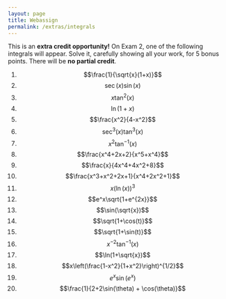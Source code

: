 ```yaml
---
layout: page
title: Webassign
permalink: /extras/integrals
---
```


This is an **extra credit opportunity!**
On Exam 2, one of the following integrals will appear.
Solve it, carefully showing all your work, for 5 bonus points.
There will be **no partial credit**.

1.  $$\frac{1}{\sqrt{x}(1+x)}$$
2.  $$\sec(x)\sin(x)$$
3.  $$x\tan^2(x)$$
4.  $$\ln(1+x)$$
5.  $$\frac{x^2}{4-x^2}$$
6.  $$\sec^3(x)\tan^3(x)$$
7.  $$x^2\tan^{-1}(x)$$
8.  $$\frac{x^4+2x+2}{x^5+x^4}$$
9.  $$\frac{x}{4x^4+4x^2+8}$$
10. $$\frac{x^3+x^2+2x+1}{x^4+2x^2+1}$$
11. $$x(\ln(x))^3$$
12. $$e^x\sqrt{1+e^{2x}}$$
13. $$\sin(\sqrt{x})$$
14. $$\sqrt{1+\cos(t)}$$
15. $$\sqrt{1+\sin(t)}$$
16. $$x^{-2}\tan^{-1}(x)$$
17. $$\ln(1+\sqrt{x})$$
18. $$x\left(\frac{1-x^2}{1+x^2}\right)^{1/2}$$
19. $$e^x\sin(e^x)$$
20. $$\frac{1}{2+2\sin(\theta) + \cos(\theta)}$$

